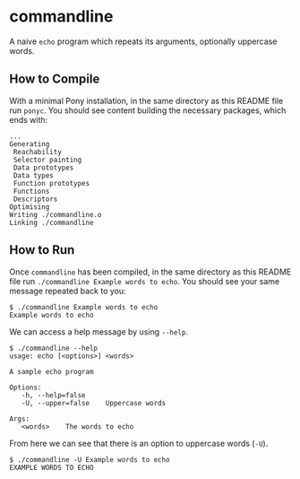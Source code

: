 # commandline

A naive `echo` program which repeats its arguments, optionally uppercase words.

## How to Compile

With a minimal Pony installation, in the same directory as this README file run `ponyc`. You should see content building the necessary packages, which ends with:

```console
...
Generating
 Reachability
 Selector painting
 Data prototypes
 Data types
 Function prototypes
 Functions
 Descriptors
Optimising
Writing ./commandline.o
Linking ./commandline
```

## How to Run

Once `commandline` has been compiled, in the same directory as this README file run `./commandline Example words to echo`. You should see your same message repeated back to you:

```console
$ ./commandline Example words to echo
Example words to echo
```

We can access a help message by using `--help`.

```console
$ ./commandline --help
usage: echo [<options>] <words>

A sample echo program

Options:
   -h, --help=false     
   -U, --upper=false    Uppercase words

Args:
   <words>    The words to echo
```

From here we can see that there is an option to uppercase words (`-U`).

```console
$ ./commandline -U Example words to echo
EXAMPLE WORDS TO ECHO 
```
